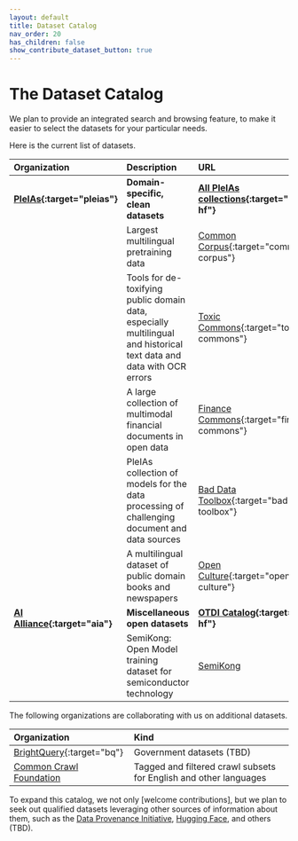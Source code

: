 ```yaml
---
layout: default
title: Dataset Catalog
nav_order: 20
has_children: false
show_contribute_dataset_button: true
---
```


# The Dataset Catalog

<!--
<details open markdown="block">
  <summary>
    Table of contents
  </summary>
  {: .text-delta }
1. TOC
{:toc}
</details>
-->

We plan to provide an integrated search and browsing feature, to make it easier to select the datasets for your particular needs. 

Here is the current list of datasets.

| **Organization** | **Description** |  **URL** |
| :--------------- | :-------------- | :------- |
| **[PleIAs](https://pleias.fr){:target="pleias"}** | **Domain-specific, clean datasets** | **[All PleIAs collections](https://huggingface.co/collections/PleIAs){:target="pleias-hf"}** |
| | Largest multilingual pretraining data | [Common Corpus](https://huggingface.co/collections/PleIAs/common-corpus-6734e0f67ac3f35e44075f93){:target="common-corpus"} |
| | Tools for de-toxifying public domain data, especially multilingual and historical text data and data with OCR errors | [Toxic Commons](https://huggingface.co/collections/PleIAs/toxic-commons-672243e8ce64b6759e79b6dc){:target="toxic-commons"} |
| | A large collection of multimodal financial documents in open data | [Finance Commons](https://huggingface.co/collections/PleIAs/finance-commons-66925e1095c7fa6e6828e26c){:target="finance-commons"} |
| | PleIAs collection of models for the data processing of challenging document and data sources | [Bad Data Toolbox](https://huggingface.co/collections/PleIAs/bad-data-toolbox-66981c2d0df662459252844e){:target="bad-data-toolbox"} |
| | A multilingual dataset of public domain books and newspapers | [Open Culture](https://huggingface.co/collections/PleIAs/openculture-65d46e3ea3980fdcd66a5613){:target="open-culture"} |
| **[AI Alliance](https://thealliance.ai){:target="aia"}** | **Miscellaneous open datasets** | **[OTDI Catalog](https://huggingface.co/collections/aialliance/open-trusted-data-coming-soon-66d21b3cb66342762fb6108e){:target="aia-hf"}** |
| | SemiKong: Open Model training dataset for semiconductor technology | [SemiKong](https://huggingface.co/datasets/pentagoniac/SemiKong_Training_Datset) |

The following organizations are collaborating with us on additional datasets.

| **Organization** | **Kind** | 
| :--------------- | :------- | 
| [BrightQuery](https://brightquery.ai/){:target="bq"} | Government datasets (TBD) |
| [Common Crawl Foundation](https://commoncrawl.org/) | Tagged and filtered crawl subsets for English and other languages |


To expand this catalog, we not only [welcome contributions], but we plan to seek out qualified datasets leveraging other sources of information about them, such as the [Data Provenance Initiative](https://www.dataprovenance.org/), [Hugging Face](https://huggingface.co/datasets), and others (TBD).
